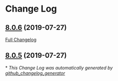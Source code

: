 # Change Log

## [8.0.6](https://github.com/martinfrancois/BoxplotFX/tree/8.0.6) (2019-07-27)
[Full Changelog](https://github.com/martinfrancois/BoxplotFX/compare/8.0.5...8.0.6)

## [8.0.5](https://github.com/martinfrancois/BoxplotFX/tree/8.0.5) (2019-07-27)


\* *This Change Log was automatically generated by [github_changelog_generator](https://github.com/skywinder/Github-Changelog-Generator)*